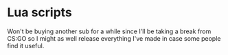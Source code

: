 # Lua scripts
Won't be buying another sub for a while since I'll be taking a break from CS:GO so I might as well release everything I've made in case some people find it useful.
